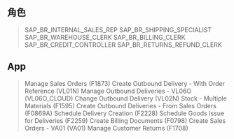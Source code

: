 ## 角色
> SAP_BR_INTERNAL_SALES_REP
> SAP_BR_SHIPPING_SPECIALIST
> SAP_BR_WAREHOUSE_CLERK
> SAP_BR_BILLING_CLERK
> SAP_BR_CREDIT_CONTROLLER
> SAP_BR_RETURNS_REFUND_CLERK
## App
> Manage Sales Orders (F1873)
> Create Outbound Delivery - With Order Reference (VL01N)
> Manage Outbound Deliveries - VL06O (VL06O_CLOUD)
> Change Outbound Delivery (VL02N)
> Stock - Multiple Materials (F1595)
> Create Outbound Deliveries - From Sales Orders (F0869A)
> Schedule Delivery Creation (F2228)
> Schedule Goods Issue for Deliveries (F2259)
> Create Billing Documents (F0798)
> Create Sales Orders - VA01 (VA01)
> Manage Customer Returns (F1708)